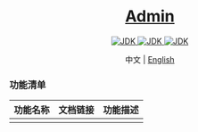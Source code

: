 <h1 align="center">
  <a href="https://github.com/chuxin-cs" target="_blank">Admin</a>
</h1>

<p align="center">
    <a href="https://v2.cn.vuejs.org/">
        <img alt="JDK" src="https://img.shields.io/badge/Vue-2.7.0-orange.svg"/>
    </a>
    <a href="https://cn.vuejs.org/guide/introduction.html">
        <img alt="JDK" src="https://img.shields.io/badge/Vue-3.3.0-orange.svg"/>
    </a>
    <a href="https://cn.vitejs.dev/guide/">
        <img alt="JDK" src="https://img.shields.io/badge/Vite-4.0.0-orange.svg"/>
    </a>
</p>

<p align="center">
  <span>中文 | <a href="./README.md">English</a></span>
</p>

### 功能清单
| 功能名称  |  文档链接  | 功能描述 |
| -------- | --------- |--------- |
|   |     |  |
